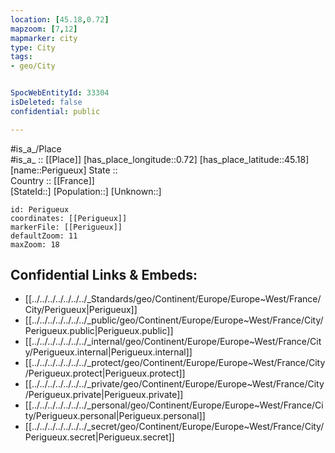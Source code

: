 ```yaml
---
location: [45.18,0.72] 
mapzoom: [7,12] 
mapmarker: city 
type: City
tags:
- geo/City


SpocWebEntityId: 33304
isDeleted: false
confidential: public

---
```

#is_a_/Place  
#is_a_ :: [[Place]] 
[has_place_longitude::0.72] 
[has_place_latitude::45.18] 
[name::Perigueux] 
State ::  
Country :: [[France]]  
[StateId::] 
[Population::] 
[Unknown::] 


```leaflet
id: Perigueux
coordinates: [[Perigueux]] 
markerFile: [[Perigueux]] 
defaultZoom: 11 
maxZoom: 18
```


## Confidential Links & Embeds: 
- [[../../../../../../../_Standards/geo/Continent/Europe/Europe~West/France/City/Perigueux|Perigueux]] 
- [[../../../../../../../_public/geo/Continent/Europe/Europe~West/France/City/Perigueux.public|Perigueux.public]] 
- [[../../../../../../../_internal/geo/Continent/Europe/Europe~West/France/City/Perigueux.internal|Perigueux.internal]] 
- [[../../../../../../../_protect/geo/Continent/Europe/Europe~West/France/City/Perigueux.protect|Perigueux.protect]] 
- [[../../../../../../../_private/geo/Continent/Europe/Europe~West/France/City/Perigueux.private|Perigueux.private]] 
- [[../../../../../../../_personal/geo/Continent/Europe/Europe~West/France/City/Perigueux.personal|Perigueux.personal]] 
- [[../../../../../../../_secret/geo/Continent/Europe/Europe~West/France/City/Perigueux.secret|Perigueux.secret]] 
